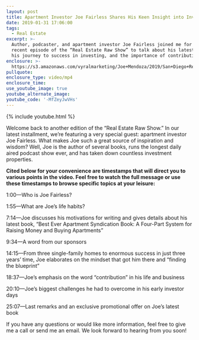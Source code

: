 ```yaml
---
layout: post
title: Apartment Investor Joe Fairless Shares His Keen Insight into Investing
date: 2019-01-31 17:06:00
tags:
  - Real Estate
excerpt: >-
  Author, podcaster, and apartment investor Joe Fairless joined me for the most
  recent episode of the “Real Estate Raw Show” to talk about his latest book,
  his journey to success in investing, and the importance of contribution.
enclosure: >-
  https://s3.amazonaws.com/vyralmarketing/Joe+Mendoza/2019/San+Diego+Real+Estate-+Joe+Fairless.mp4
pullquote:
enclosure_type: video/mp4
enclosure_time:
use_youtube_image: true
youtube_alternate_image:
youtube_code: '-MfZeyJwVHs'
---
```


{% include youtube.html %}

Welcome back to another edition of the “Real Estate Raw Show.” In our latest installment, we’re featuring a very special guest: apartment investor Joe Fairless. What makes Joe such a great source of inspiration and wisdom? Well, Joe is the author of several books, runs the longest daily aired podcast show ever, and has taken down countless investment properties.  

**Cited below for your convenience are timestamps that will direct you to various points in the video. Feel free to watch the full message or use these timestamps to browse specific topics at your leisure:**

1:00—Who is Joe Fairless?

1:55—What are Joe’s life habits?

7:14—Joe discusses his motivations for writing and gives details about his latest book, “Best Ever Apartment Syndication Book: A Four-Part System for Raising Money and Buying Apartments”

9:34—A word from our sponsors

14:15—From three single-family homes to enormous success in just three years’ time, Joe elaborates on the mindset that got him there and “finding the blueprint”

18:37—Joe’s emphasis on the word “contribution” in his life and business

20:10—Joe’s biggest challenges he had to overcome in his early investor days

25:07—Last remarks and an exclusive promotional offer on Joe’s latest book

If you have any questions or would like more information, feel free to give me a call or send me an email. We look forward to hearing from you soon!